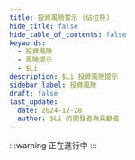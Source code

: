 ```yaml
---
title: 投資風險警示 (佔位符)
hide_title: false
hide_table_of_contents: false
keywords:
  - 投資風險
  - 風險提示
  - $Li
description: $Li 投資風險提示
sidebar_label: 投資風險
draft: false
last_update:
  date: 2024-12-28
  author: $Li 的開發者與貢獻者
---
```


:::warning
正在進行中
:::
